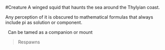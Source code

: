 ---
---

\#Creature 
A winged squid that haunts the sea around the Thylyian coast.

Any perception of it is obscured to mathematical formulas that always include pi as solution or component.

 
Can be tamed as a companion or mount

 > 
 > Respawns
